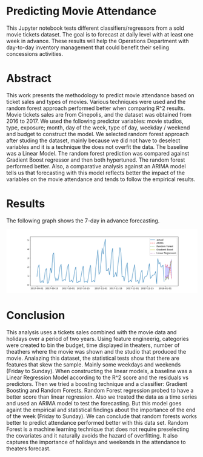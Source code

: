 # Predicting Movie Attendance

This Jupyter notebook tests different classifiers/regressors from a sold movie tickets dataset. The goal is to forecast at daily level with at least one week in advance. These results will help the Operations Department with day-to-day inventory management that could benefit their selling concessions activities.

# Abstract
This work presents the methodology to predict movie attendance based on ticket sales and types of movies. Various techniques were used and the random forest approach performed better when comparing R^2 results. Movie tickets sales are from Cinepolis, and the dataset was obtained from 2016 to 2017. We used the following predictor variables: movie studios, type, exposure; month, day of the week, type of day, weekday / weekend and budget to construct the model.
We selected random forest approach after studing the dataset, mainly because we did not have to deselect variables and it is a technique the does not overfit the data. The baseline was a Linear Model. The random forest prediction was compared against Gradient Boost regressor and then both hypertuned. The random forest performed better. Also, a comparative analysis against an ARIMA model tells us that forecasting with this model reflects better the impact of the variables on the movie attendance and tends to follow the empirical results.

# Results
The following graph shows the 7-day in advance forecasting.

![Results](/images/Figure_1.png)

# Conclusion
This analysis uses a tickets sales combined with the movie data and holidays over a period of two years. Using feature engineerig, categories were created to bin the budget, time displayed in theaters, number of theathers where the movie was shown and the studio that produced the movie. Analazing this dataset, the statistical tests show that there are features that skew the sample. Mainly some weekdays and weekends (Friday to Sunday). When constructing the linear models, a baseline was a Linear Regression Model according to the R^2 score and the residuals vs predictors. Then we tried a boosting technique and a classifier: Gradient Boosting and Random Forests. Random Forest regression probed to have a better score than linear regression. Also we treated the data as a time series and used an ARIMA model to test the forecasting. But this model goes againt the empirical and statistical findings about the importance of the end of the week (Friday to Sunday). We can conclude that random forests works better to predict attendance performed better with this data set. Random Forest is a machine learning technique that does not require preselecting the covariates and it naturally avoids the hazard of overfitting. It also captures the importance of holidays and weekends in the attendance to theaters forecast.
